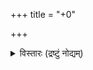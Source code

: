 +++
title = "+0"

+++

<details><summary>विस्तारः (द्रष्टुं नोद्यम्)</summary>

कवि-तार्किक-सिंह--सर्व-तन्त्र-स्वतन्त्र--श्रीमन्निगमान्तमहादेशिकविरचितः  
तत्त्वमुक्ताकलापः सर्वङ्कषाव्याख्यासहितः 

व्याख्याता  
महामहोपाध्याय - शास्त्ररत्नाकर - सर्वशास्त्रकलानिधि-पण्डितरत्नेत्यादि- 
बिरुदभूषितः भारतराष्ट्रपतिसंमानितः  
नव्यमङ्गलाभिजनः  
वरदाचार्यः 

आर्षग्रन्थप्रकाशनम्  
पम्पापतिवीथी, जयनगरम्  
मैसूरु- ५७००१४, कर्नाटक - सं. २०६० 

प्रधान आर्थिक सहयोगः  

- श्री स्वामिनारायण गुरुकुल - राजकोट (गुजरात) प. पू. सद्. कोठारी श्री देवकृष्णदासजी स्वामी 
- प. पू. सद्. शास्त्री श्री माधवप्रियदासजी स्वामी (वेदांताचार्यः) 
</details>
